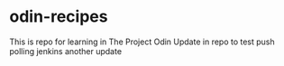 # odin-recipes

This is repo for learning in The Project Odin
Update in repo to test push polling jenkins
another update
